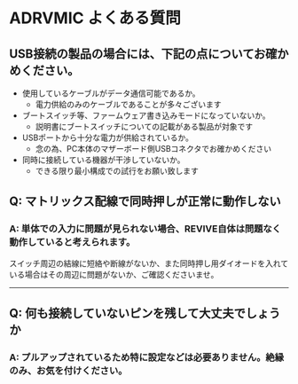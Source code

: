 # ADRVMIC よくある質問

## USB接続の製品の場合には、下記の点についてお確かめください。

 - 使用しているケーブルがデータ通信可能であるか。
   - 電力供給のみのケーブルであることが多々ございます
 - ブートスイッチ等、ファームウェア書き込みモードになっていないか。
   - 説明書にブートスイッチについての記載がある製品が対象です
 - USBポートから十分な電力が供給されているか。
   - 念の為、PC本体のマザーボード側USBコネクタでお確かめください
 - 同時に接続している機器が干渉していないか。
   - できる限り最小構成での試行をお願い致します
   
## Q: マトリックス配線で同時押しが正常に動作しない

### A: 単体での入力に問題が見られない場合、REVIVE自体は問題なく動作していると考えられます。 

スイッチ周辺の結線に短絡や断線がないか、また同時押し用ダイオードを入れている場合はその周辺に問題がないか、ご確認くださいませ。 

----

## Q: 何も接続していないピンを残して大丈夫でしょうか

### A: プルアップされているため特に設定などは必要ありません。絶縁のみ、お気を付けください。
